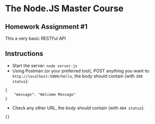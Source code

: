 # The Node.JS Master Course

## Homework Assignment #1
This a very basic RESTFul API

## Instructions
- Start the server: `node server.js`
- Using Postman (or your preferred tool), POST anything you want to: `http://localhost:5000/hello`, the body should contain (with `200 status`):
```
{
    "message": "Welcome Message"
}
```
- Check any other URL, the body should contain (with `404 status`):

```
{}
```